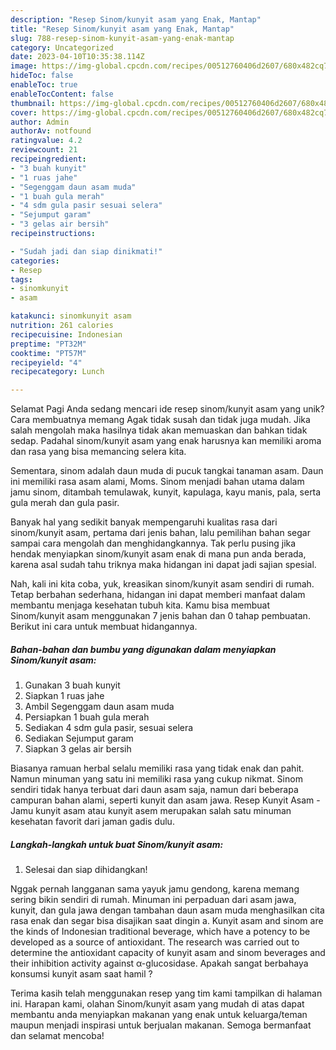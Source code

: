 ```yaml
---
description: "Resep Sinom/kunyit asam yang Enak, Mantap"
title: "Resep Sinom/kunyit asam yang Enak, Mantap"
slug: 788-resep-sinom-kunyit-asam-yang-enak-mantap
category: Uncategorized
date: 2023-04-10T10:35:38.114Z
image: https://img-global.cpcdn.com/recipes/00512760406d2607/680x482cq70/sinomkunyit-asam-foto-resep-utama.jpg
hideToc: false
enableToc: true
enableTocContent: false
thumbnail: https://img-global.cpcdn.com/recipes/00512760406d2607/680x482cq70/sinomkunyit-asam-foto-resep-utama.jpg
cover: https://img-global.cpcdn.com/recipes/00512760406d2607/680x482cq70/sinomkunyit-asam-foto-resep-utama.jpg
author: Admin
authorAv: notfound
ratingvalue: 4.2
reviewcount: 21
recipeingredient:
- "3 buah kunyit"
- "1 ruas jahe"
- "Segenggam daun asam muda"
- "1 buah gula merah"
- "4 sdm gula pasir sesuai selera"
- "Sejumput garam"
- "3 gelas air bersih"
recipeinstructions:

- "Sudah jadi dan siap dinikmati!"
categories:
- Resep
tags:
- sinomkunyit
- asam

katakunci: sinomkunyit asam 
nutrition: 261 calories
recipecuisine: Indonesian
preptime: "PT32M"
cooktime: "PT57M"
recipeyield: "4"
recipecategory: Lunch

---
```



Selamat Pagi Anda sedang mencari ide resep sinom/kunyit asam yang unik? Cara membuatnya memang Agak tidak susah dan tidak juga mudah. Jika salah mengolah maka hasilnya tidak akan memuaskan dan bahkan tidak sedap. Padahal sinom/kunyit asam yang enak harusnya kan memiliki aroma dan rasa yang bisa memancing selera kita.


Sementara, sinom adalah daun muda di pucuk tangkai tanaman asam. Daun ini memiliki rasa asam alami, Moms. Sinom menjadi bahan utama dalam jamu sinom, ditambah temulawak, kunyit, kapulaga, kayu manis, pala, serta gula merah dan gula pasir.

Banyak hal yang sedikit banyak mempengaruhi kualitas rasa dari sinom/kunyit asam, pertama dari jenis bahan, lalu pemilihan bahan segar sampai cara mengolah dan menghidangkannya. Tak perlu pusing jika hendak menyiapkan sinom/kunyit asam enak di mana pun anda berada, karena asal sudah tahu triknya maka hidangan ini dapat jadi sajian spesial.


Nah, kali ini kita coba, yuk, kreasikan sinom/kunyit asam sendiri di rumah. Tetap berbahan sederhana, hidangan ini dapat memberi manfaat dalam membantu menjaga kesehatan tubuh kita. Kamu bisa membuat Sinom/kunyit asam menggunakan 7 jenis bahan dan 0 tahap pembuatan. Berikut ini cara untuk membuat hidangannya.

<!--inarticleads1-->

##### Bahan-bahan dan bumbu yang digunakan dalam menyiapkan Sinom/kunyit asam:

1. Gunakan 3 buah kunyit
1. Siapkan 1 ruas jahe
1. Ambil Segenggam daun asam muda
1. Persiapkan 1 buah gula merah
1. Sediakan 4 sdm gula pasir, sesuai selera
1. Sediakan Sejumput garam
1. Siapkan 3 gelas air bersih


Biasanya ramuan herbal selalu memiliki rasa yang tidak enak dan pahit. Namun minuman yang satu ini memiliki rasa yang cukup nikmat. Sinom sendiri tidak hanya terbuat dari daun asam saja, namun dari beberapa campuran bahan alami, seperti kunyit dan asam jawa. Resep Kunyit Asam - Jamu kunyit asam atau kunyit asem merupakan salah satu minuman kesehatan favorit dari jaman gadis dulu. 

<!--inarticleads2-->

##### Langkah-langkah untuk buat Sinom/kunyit asam:


1. Selesai dan siap dihidangkan!

Nggak pernah langganan sama yayuk jamu gendong, karena memang sering bikin sendiri di rumah. Minuman ini perpaduan dari asam jawa, kunyit, dan gula jawa dengan tambahan daun asam muda menghasilkan cita rasa enak dan segar bisa disajikan saat dingin a. Kunyit asam and sinom are the kinds of Indonesian traditional beverage, which have a potency to be developed as a source of antioxidant. The research was carried out to determine the antioxidant capacity of kunyit asam and sinom beverages and their inhibition activity against α-glucosidase. Apakah sangat berbahaya konsumsi kunyit asam saat hamil ? 

Terima kasih telah menggunakan resep yang tim kami tampilkan di halaman ini. Harapan kami, olahan Sinom/kunyit asam yang mudah di atas dapat membantu anda menyiapkan makanan yang enak untuk keluarga/teman maupun menjadi inspirasi untuk berjualan makanan. Semoga bermanfaat dan selamat mencoba!
